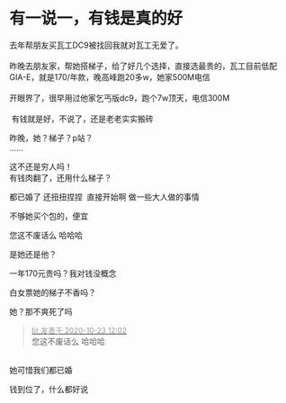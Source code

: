 # 有一说一，有钱是真的好


去年帮朋友买瓦工DC9被找回我就对瓦工无爱了。<br />
<br />
昨晚去朋友家，帮她搭梯子，给了好几个选择，直接选最贵的，瓦工目前低配GIA-E，就是170/年款，晚高峰跑20多w，她家500M电信<br />
<br />
开眼界了，很早用过他家乞丐版dc9，跑个7w顶天，电信300M<br />
<br />
<img src="static/image/smiley/default/lol.gif" smilieid="12" border="0" alt="" /> 有钱就是好，不说了，还是老老实实搬砖<img src="static/image/smiley/yct/002.gif" smilieid="30" border="0" alt="" /> 

昨晚，她？梯子？p站？<br />
......

这不还是穷人吗！<br />
有钱肉翻了，还用什么梯子？<img id="aimg_vsJgr" onclick="zoom(this, this.src, 0, 0, 0)" class="zoom" src="https://cdn.jsdelivr.net/gh/hishis/forum-master/public/images/patch.gif" onmouseover="img_onmouseoverfunc(this)" onload="thumbImg(this)" border="0" alt="" />

都已婚了 还扭扭捏捏&nbsp;&nbsp;直接开始啊 做一些大人做的事情

不够她买个包的，便宜

您这不废话么 哈哈哈

是她还是他？

一年170元贵吗？我对钱没概念

白女票她的梯子不香吗？

她？那不爽死了吗

<div class="quote"><blockquote><font size="2"><a href="https://www.hostloc.com/forum.php?mod=redirect&amp;goto=findpost&amp;pid=9340342&amp;ptid=757548" target="_blank"><font color="#999999">tir 发表于 2020-10-23 12:02</font></a></font><br />
您这不废话么 哈哈哈</blockquote></div><br />
她<img src="static/image/smiley/yct/007.gif" smilieid="46" border="0" alt="" />可惜我们都已婚

钱到位了，什么都好说
